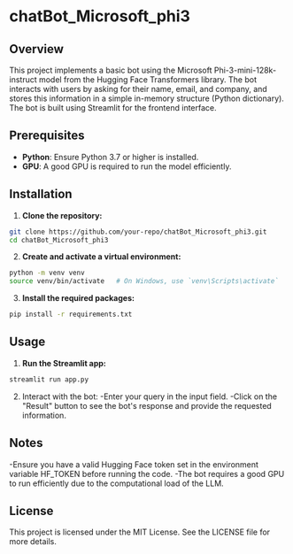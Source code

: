 # chatBot_Microsoft_phi3

## Overview

This project implements a basic bot using the Microsoft Phi-3-mini-128k-instruct model from the Hugging Face Transformers library. The bot interacts with users by asking for their name, email, and company, and stores this information in a simple in-memory structure (Python dictionary). The bot is built using Streamlit for the frontend interface.

## Prerequisites

- **Python**: Ensure Python 3.7 or higher is installed.
- **GPU**: A good GPU is required to run the model efficiently.

## Installation

1. **Clone the repository:**
  ```sh
  git clone https://github.com/your-repo/chatBot_Microsoft_phi3.git
  cd chatBot_Microsoft_phi3
  ```

2. **Create and activate a virtual environment:**

  ```sh
  python -m venv venv
  source venv/bin/activate   # On Windows, use `venv\Scripts\activate`
  ```

3. **Install the required packages:**

  ```sh
  pip install -r requirements.txt
  ```

## Usage

1. **Run the Streamlit app:**

  ```sh
  streamlit run app.py
  ```

2. Interact with the bot:
  -Enter your query in the input field.
  -Click on the "Result" button to see the bot's response and provide the requested information.


## Notes

  -Ensure you have a valid Hugging Face token set in the environment variable HF_TOKEN before running    the code.
  -The bot requires a good GPU to run efficiently due to the computational load of the LLM.

## License
This project is licensed under the MIT License. See the LICENSE file for more details.
